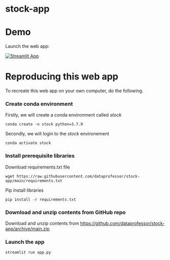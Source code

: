 # stock-app

# Demo

Launch the web app:

[![Streamlit App](https://static.streamlit.io/badges/streamlit_badge_black_white.svg)](https://share.streamlit.io/dataprofessor/stock-app/main/app.py)

# Reproducing this web app
To recreate this web app on your own computer, do the following.

### Create conda environment
Firstly, we will create a conda environment called *stock*
```
conda create -n stock python=3.7.9
```
Secondly, we will login to the *stock* environement
```
conda activate stock
```
### Install prerequisite libraries

Download requirements.txt file

```
wget https://raw.githubusercontent.com/dataprofessor/stock-app/main/requirements.txt

```

Pip install libraries
```
pip install -r requirements.txt
```

###  Download and unzip contents from GitHub repo

Download and unzip contents from https://github.com/dataprofessor/stock-app/archive/main.zip

###  Launch the app

```
streamlit run app.py
```
